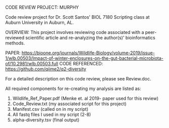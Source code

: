 CODE REVIEW PROJECT: MURPHY

Code review project for Dr. Scott Santos' BIOL 7180 Scripting class at Auburn University in Auburn, AL.

OVERVIEW: This project involves reviewing code associated with a peer-reviewed scientific article and re-analyzing the author(s)' bioinformatics methods.

PAPER: https://bioone.org/journals/Wildlife-Biology/volume-2019/issue-1/wlb.00503/Impact-of-winter-enclosures-on-the-gut-bacterial-microbiota-of/10.2981/wlb.00503.full
CODE REFERENCED: https://github.com/qiime2/q2-diversity

For a detailed description on this code review, please see Review.doc.

All required components for re-creating my analysis are listed as:
1) Wildlife_Ref_Paper.pdf (Menke et. al 2019- paper used for this review)
2) Code_Review.txt (my associated script for this project)
3) Manifest.csv (called on in my script)
4) All fastq files I used in my script (2-8)
5) alpha-diversity.tsv (final output)

